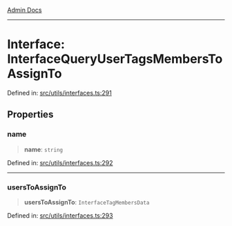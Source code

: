 [Admin Docs](/)

***

# Interface: InterfaceQueryUserTagsMembersToAssignTo

Defined in: [src/utils/interfaces.ts:291](https://github.com/Aad1tya27/talawa-admin/blob/dd4a08e622d0fa38bcf9758a530e8cdf917dbac8/src/utils/interfaces.ts#L291)

## Properties

### name

> **name**: `string`

Defined in: [src/utils/interfaces.ts:292](https://github.com/Aad1tya27/talawa-admin/blob/dd4a08e622d0fa38bcf9758a530e8cdf917dbac8/src/utils/interfaces.ts#L292)

***

### usersToAssignTo

> **usersToAssignTo**: `InterfaceTagMembersData`

Defined in: [src/utils/interfaces.ts:293](https://github.com/Aad1tya27/talawa-admin/blob/dd4a08e622d0fa38bcf9758a530e8cdf917dbac8/src/utils/interfaces.ts#L293)
